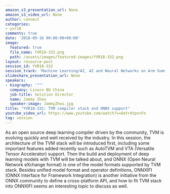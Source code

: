 ```yaml
---
amazon_s3_presentation_url: None
amazon_s3_video_url: None
author: connect
categories:
- yvr18
comments: true
date: '2018-09-16 09:00:00+00:00'
image:
  featured: true
  file_name: YVR18-332.png
  path: /assets/images/featured-images/YVR18-332.png
layout: resource-post
session_id: YVR18-332
session_track: 'Machine Learning/AI, AI and Neural Networks on Arm Summit '
slideshare_presentation_url: None
speakers:
- biography: '""'
  company: Linaro BU China
  job-title: Solution Director
  name: Jammy Zhou
  speaker-image: JammyZhou.jpg
title: "YVR18-332: TVM compiler stack and ONNX support"
youtube_video_url: https://www.youtube.com/watch?v=daYr4tpncFo
tag: session
---
```


As an open source deep learning compiler driven by the community, TVM is evolving quickly and well received by the industry. In this session, the architecture of the TVM stack will be introduced first, including some important features added recently such as AutoTVM and VTA (Versatile Tensor Accelerator) support. Then the build and deployment of deep learning models with TVM will be talked about, and ONNX (Open Neural Network eXchange format) is one of the model formats supported by TVM stack. Besides unified model format and operator definitions, ONNXIFI (ONNX Interface for Framework Integration) is another initiative from the ONNX community to define a cross-platform API, and how to fit TVM stack into ONNXIFI seems an interesting topic to discuss as well.
